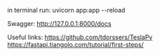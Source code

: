 in terminal run: 
    uvicorn app:app --reload

Swagger:
    http://127.0.0.1:8000/docs

Useful links:
https://github.com/tdorssers/TeslaPy
https://fastapi.tiangolo.com/tutorial/first-steps/
